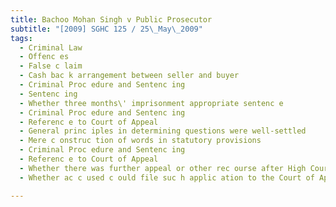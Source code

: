 ```yaml
---
title: Bachoo Mohan Singh v Public Prosecutor 
subtitle: "[2009] SGHC 125 / 25\_May\_2009"
tags:
  - Criminal Law
  - Offenc es
  - False c laim
  - Cash bac k arrangement between seller and buyer
  - Criminal Proc edure and Sentenc ing
  - Sentenc ing
  - Whether three months\' imprisonment appropriate sentenc e
  - Criminal Proc edure and Sentenc ing
  - Referenc e to Court of Appeal
  - General princ iples in determining questions were well-settled
  - Mere c onstruc tion of words in statutory provisions
  - Criminal Proc edure and Sentenc ing
  - Referenc e to Court of Appeal
  - Whether there was further appeal or other rec ourse after High Court dismissed applic ation under s 60 Supreme Court of Judic ature Ac t (Cap 322, 2007 Rev Ed)
  - Whether ac c used c ould file suc h applic ation to the Court of Appeal under its \"inherent jurisdic tion\" or \"equity jurisdic tion\"

---
```


